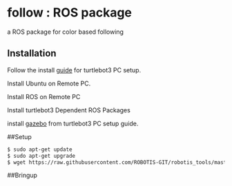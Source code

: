 # follow : ROS package
a ROS package for color based following

## Installation


Follow the install [guide](http://emanual.robotis.com/docs/en/platform/turtlebot3/pc_setup/) for turtlebot3 PC setup.

Install Ubuntu on Remote PC.

Install ROS on Remote PC

Install turtlebot3 Dependent ROS Packages



install [gazebo](http://emanual.robotis.com/docs/en/platform/turtlebot3/simulation/#turtlebot3-simulation-using-gazebo) from turtlebot3 PC setup guide.



##Setup


```bash
$ sudo apt-get update
$ sudo apt-get upgrade
$ wget https://raw.githubusercontent.com/ROBOTIS-GIT/robotis_tools/master/install_ros_kinetic.sh && chmod 755 ./install_ros_kinetic.sh && bash ./install_ros_kinetic.sh
```


##Bringup





